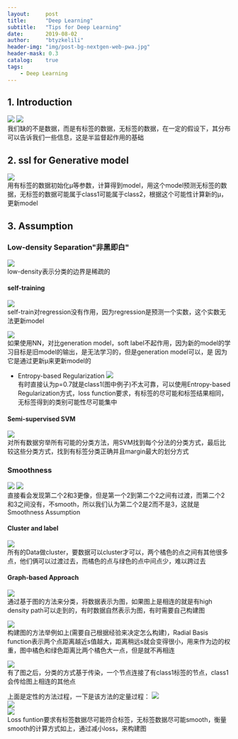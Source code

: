 ```yaml
---
layout:     post
title:      "Deep Learning"
subtitle:   "Tips for Deep Learning"
date:       2019-08-02
author:     "btyzkelili"
header-img: "img/post-bg-nextgen-web-pwa.jpg"
header-mask: 0.3
catalog:    true
tags:
    - Deep Learning
---  
```

## 1. Introduction
![](/img/lhy_ml/ssl-1.png)  ![](/img/lhy_ml/ssl-1.png)  
我们缺的不是数据，而是有标签的数据，无标签的数据，在一定的假设下，其分布可以告诉我们一些信息，这是半监督起作用的基础

## 2. ssl for Generative model
![](/img/lhy_ml/ssl-3.png)  
用有标签的数据初始化μ等参数，计算得到model，用这个model预测无标签的数据，无标签的数据可能属于class1可能属于class2，根据这个可能性计算新的μ，
更新model

## 3. Assumption

### Low-density Separation"非黑即白"
![](/img/lhy_ml/ssl-8.png)  
low-density表示分类的边界是稀疏的

#### self-training
![](/img/lhy_ml/ssl-4.png)  
self-train对regression没有作用，因为regression是预测一个实数，这个实数无法更新model

![](/img/lhy_ml/ssl-5.png)  
如果使用NN，对比generation model，soft label不起作用，因为新的model的学习目标是旧model的输出，是无法学习的，但是generation model可以，是
因为它是通过更新μ来更新model的

* Entropy-based Regularization
![](/img/lhy_ml/ssl-6.png)  
有时直接认为p=0.7就是class1(图中例子)不太可靠，可以使用Entropy-based Regularization方式，loss function要求，有标签的尽可能和标签结果相同，无标签得到的类别可能性尽可能集中

#### Semi-supervised SVM
![](/img/lhy_ml/ssl-7.png)  
对所有数据穷举所有可能的分类方法，用SVM找到每个分法的分类方式，最后比较这些分类方式，找到有标签分类正确并且margin最大的划分方式

### Smoothness
![](/img/lhy_ml/ssl-10.png)  ![](/img/lhy_ml/ssl-9.png)  
直接看会发现第二个2和3更像，但是第一个2到第二个2之间有过渡，而第二个2和3之间没有，不smooth，所以我们认为第二个2是2而不是3，这就是Smoothness Assumption

#### Cluster and label
![](/img/lhy_ml/ssl-11.png)  
所有的Data做cluster，要数据可以cluster才可以，两个橘色的点之间有其他很多点，他们俩可以过渡过去，而橘色的点与绿色的点中间点少，难以跨过去

#### Graph-based Approach
![](/img/lhy_ml/ssl-12.png)  
通过基于图的方法来分类，将数据表示为图，如果图上是相连的就是有high density path可以走到的，有时数据自然表示为图，有时需要自己构建图

![](/img/lhy_ml/ssl-13.png)  
构建图的方法举例如上(需要自己根据经验来决定怎么构建)，Radial Basis function表示两个点距离越近s值越大，距离稍远s就会变得很小，用来作为边的权重，图中橘色和绿色距离比两个橘色大一点，但是就不再相连

![](/img/lhy_ml/ssl-14.png)  
有了图之后，分类的方式基于传染，一个节点连接了有class1标签的节点，class1会传给图上相连的其他点

上面是定性的方法过程，一下是该方法的定量过程：
![](/img/lhy_ml/ssl-15.png)  
![](/img/lhy_ml/ssl-16.png)  
![](/img/lhy_ml/ssl-17.png)  
Loss funtion要求有标签数据尽可能符合标签，无标签数据尽可能smooth，衡量smooth的计算方式如上，通过减小loss，来构建图

